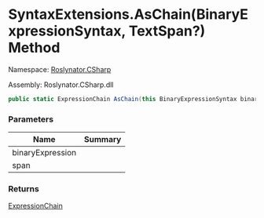 # SyntaxExtensions\.AsChain\(BinaryExpressionSyntax, TextSpan?\) Method

Namespace: [Roslynator.CSharp](../../README.md)

Assembly: Roslynator\.CSharp\.dll

```csharp
public static ExpressionChain AsChain(this BinaryExpressionSyntax binaryExpression, TextSpan? span = null)
```

### Parameters

| Name | Summary |
| ---- | ------- |
| binaryExpression | |
| span | |

### Returns

[ExpressionChain](../../ExpressionChain/README.md)



